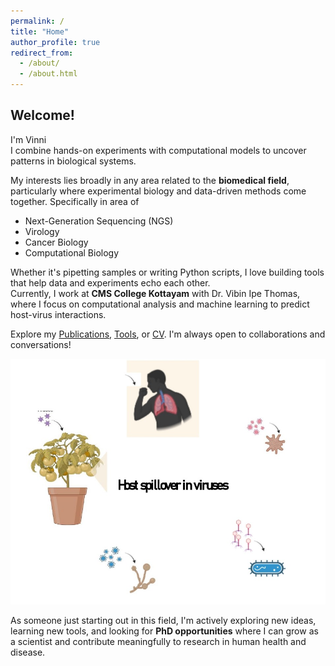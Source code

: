 ```yaml
---
permalink: /
title: "Home"
author_profile: true
redirect_from: 
  - /about/
  - /about.html
---
```



## Welcome!

I'm Vinni  
I combine hands-on experiments with computational models to uncover patterns in biological systems.

My interests lies broadly in any area related to the **biomedical field**, particularly where experimental biology and data-driven methods come together.
Specifically in area of 

- Next-Generation Sequencing (NGS)
- Virology
- Cancer Biology
- Computational Biology

Whether it's pipetting samples or writing Python scripts, I love building tools that help data and experiments echo each other.  
Currently, I work at **CMS College Kottayam** with Dr. Vibin Ipe Thomas, where I focus on computational analysis and machine learning to predict host-virus interactions.

Explore my [Publications](/publications/), [Tools](/tools/), or [CV](/cv/). I'm always open to collaborations and conversations!

![Description](/images/homepage.jpg)

As someone just starting out in this field, I'm actively exploring new ideas, learning new tools, and looking for **PhD opportunities** where I can grow as a scientist and contribute meaningfully to research in human health and disease.

